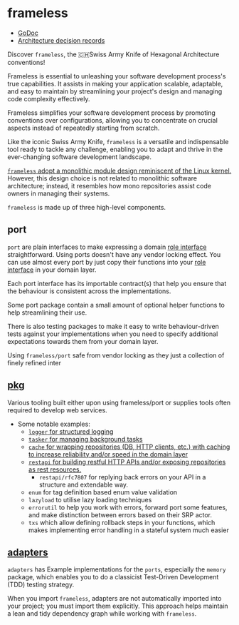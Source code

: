 # frameless

- [GoDoc](https://pkg.go.dev/go.llib.dev/frameless)
- [Architecture decision records](docs/ADR)

Discover `frameless`, the 🇨🇭Swiss Army Knife of Hexagonal Architecture conventions!

Frameless is essential to unleashing your software development process's true capabilities.
It assists in making your application scalable, adaptable, and easy to maintain
by streamlining your project's design and managing code complexity effectively.

Frameless simplifies your software development process by promoting conventions over configurations,
allowing you to concentrate on crucial aspects instead of repeatedly starting from scratch.

Like the iconic Swiss Army Knife, `frameless` is a versatile and indispensable tool ready to tackle any challenge,
enabling you to adapt and thrive in the ever-changing software development landscape.

[`frameless` adopt a monolithic module design reminiscent of the Linux kernel.](docs/ADR/monolithic-project-structure.md)
However, this design choice is not related to monolithic software architecture;
instead, it resembles how mono repositories assist code owners in managing their systems.

`frameless` is made up of three high-level components.

## port

`port` are plain interfaces to make expressing a domain [role interface][:role-interface:] straightforward.
Using ports doesn't have any vendor locking effect. 
You can use almost every port by just copy their functions 
into your [role interface][:role-interface:] in your domain layer. 

Each port interface has its importable contract(s) that help you ensure
that the behaviour is consistent across the implementations.

Some port package contain a small amount of optional helper functions to help streamlining their use.

There is also testing packages to make it easy to write behaviour-driven tests against your implementations
when you need to specify additional expectations towards them from your domain layer.

Using `frameless/port` safe from vendor locking as they just a collection of finely refined inter

## [pkg](pkg/README.md)

Various tooling built either upon using frameless/port or supplies tools often required to develop web services.

- Some notable examples:
    - [`logger` for structured logging](pkg/logger/README.md)
    - [`tasker` for managing background tasks](pkg/tasker/README.md)
    - [`cache` for wrapping repositories (DB, HTTP clients, etc.) with caching to increase reliability and/or speed in the domain layer](pkg/cache/README.md)
    - [`restapi` for building restful HTTP APIs and/or exposing repositories as rest resources.](pkg/restapi/README.md)
      - `restapi/rfc7807` for replying back errors on your API in a structure and extendable way. 
    - `enum` for tag definition based enum value validation
    - `lazyload` to utilise lazy loading techniques
    - `errorutil` to help you work with errors, forward port some features, and make distinction between errors based on their SRP actor.
    - `txs` which allow defining rollback steps in your functions, which makes implementing error handling in a stateful system much easier

## [adapters](adapters/README.md)

`adapters` has Example implementations for the `ports`, especially the `memory` package,
which enables you to do a classicist Test-Driven Development (TDD) testing strategy.

When you import `frameless`, adapters are not automatically imported into your project; you must import them
explicitly. This approach helps maintain a lean and tidy dependency graph while working with `frameless`.

[:role-interface:]: https://martinfowler.com/bliki/RoleInterface.html#:~:text=A%20role%20interface%20is%20defined,of%20these%20patterns%20of%20interaction
[:mono-module-struct-adr:]: docs/ADR/monolithic-project-structure.md
